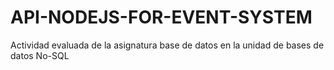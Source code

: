 # API-NODEJS-FOR-EVENT-SYSTEM
Actividad evaluada de la asignatura base de datos en la unidad de bases de datos No-SQL
